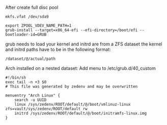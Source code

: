 After create full disc pool

```
mkfs.vfat /dev/sda9

export ZPOOL_VDEV_NAME_PATH=1
grub-install --target=x86_64-efi --efi-directory=/boot/efi --bootloader-id=GRUB
```

grub needs to load your kernel and initrd are from a ZFS dataset the kernel and initrd paths have to be in the following format:

```
/dataset/@/actual/path
```

Arch installed on a nested dataset:
Add menu to /etc/grub.d/40_custom

```
#!/bin/sh
exec tail -n +3 $0
# This file was generated by zedenv and may be overwritten

menuentry "Arch Linux" {
    search -u UUID
    linux /sys/zedenv/ROOT/default/@/boot/vmlinuz-linux zfs=vault/sys/zedenv/ROOT/default rw 
    initrd /sys/zedenv/ROOT/default/@/boot/initramfs-linux.img
}
```
